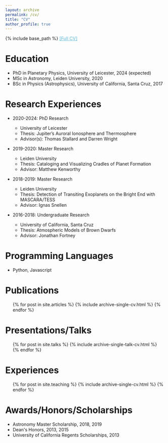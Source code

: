```yaml
---
layout: archive
permalink: /cv/
title: "CV"
author_profile: true
---
```

{% include base_path %}
<a href="http://rywjhzd.github.io/files/CV_Ruoyan_Wang.pdf" style="color:#5bbad5">[Full CV]</a>

Education
======
* PhD in Planetary Physics, University of Leicester, 2024 (expected)
* MSc in Astronomy, Leiden University, 2020
* BSc in Physics (Astrophysics), University of California, Santa Cruz, 2017

Research Experiences
======
* 2020-2024: PhD Research
  * University of Leicester
  * Thesis: Jupiter’s Auroral Ionosphere and Thermosphere
  * Advisor(s): Thomas Stallard and Darren Wright

* 2019-2020: Master Research
  * Leiden University
  * Thesis: Cataloging and Visualizing Cradles of Planet Formation
  * Advisor: Matthew Kenworthy
  
* 2018-2019: Master Research
  * Leiden University
  * Thesis: Detection of Transiting Exoplanets on the Bright End with MASCARA/TESS
  * Advisor: Ignas Snellen
  
* 2016-2018: Undergraduate Research
  * University of California, Santa Cruz 
  * Thesis: Atmospheric Models of Brown Dwarfs 
  * Advisor: Jonathan Fortney

Programming Languages
======
* Python, Javascript

Publications
======
  <ul>{% for post in site.articles %}
    {% include archive-single-cv.html %}
  {% endfor %}</ul>
  
Presentations/Talks
======
  <ul>{% for post in site.talks %}
    {% include archive-single-talk-cv.html %}
  {% endfor %}</ul>
  
Experiences
======
  <ul>{% for post in site.teaching %}
    {% include archive-single-cv.html %}
  {% endfor %}</ul>
  
Awards/Honors/Scholarships
======
* Astronomy Master Scholarship, 2018, 2019
* Dean's Honors, 2013, 2015
* University of California Regents Scholarships, 2013
